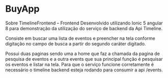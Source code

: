# BuyApp

Sobre TimelineFrontend – Frontend
Desenvolvido utilizando Ionic 5 angular 8 para demonstração da utilização do serviço de backend da Api Timeline.

Consiste em buscar uma lista de eventos e preencher na tela conforme digitação no campo de busca a partir do segundo caráter digitado.

Possui duas paginas sendo uma a home que faz a chamada da pagina de pesquisa de eventos e a outra events que sua principal função é pesquisar os eventos e listar na tela.
Para que o serviço funcione corretamente é necessário o timeline backend esteja rodando para consumir a api /events.
